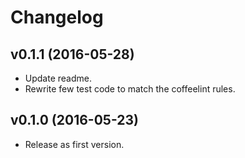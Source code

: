 # Changelog

## v0.1.1 (2016-05-28)

* Update readme.
* Rewrite few test code to match the coffeelint rules.

## v0.1.0 (2016-05-23)

* Release as first version.
